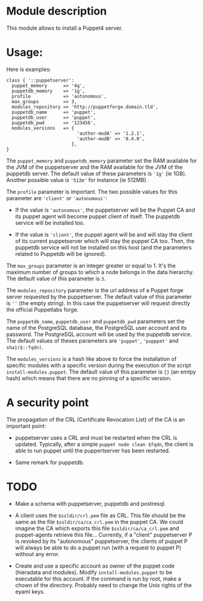# Module description

This module allows to install a Puppet4 server.




# Usage:

Here is examples:

```puppet
class { '::puppetserver':
  puppet_memory      => '4g',
  puppetdb_memory    => '1g',
  profile            => 'autonomous',
  max_groups         => 3,
  modules_repository => 'http://puppetforge.domain.tld',
  puppetdb_name      => 'puppet',
  puppetdb_user      => 'puppet',
  puppetdb_pwd       => '123456',
  modules_versions   => {
                          'author-modA' => '1.2.1',
                          'author-modB' => '0.4.0',
                        },
}
```

The `puppet_memory` and `puppetdb_memory` parameter set
the RAM available for the JVM of the puppetserver and the
RAM available for the JVM of the puppetdb server. The
default value of these parameters is `'1g'` (ie 1GB).
Another possible value is `'512m'` for instance (ie
512MB).

The `profile` parameter is important. The two possible
values for this parameter are `'client'` or `'autonomous'`:

* If the value is `'autonomous'`, the puppetserver will
be the Puppet CA and its puppet agent will become puppet
client of itself. The puppetdb service will be installed too.

* If the value is `'client'`, the puppet agent will be and
will stay the client of its current puppetserver which will
stay the puppet CA too. Then, the puppetdb service will not
be installed on this host (and the parameters related to
Puppetdb will be ignored).

The `max_groups` parameter is an integer greater or equal
to 1. It's the maximum number of groups to which a node
belongs in the data hierarchy. The default value of this
parameter is `3`.

The `modules_repository` parameter is the url address of
a Puppet forge server requested by the puppetserver. The
default value of this parameter is `''` (the empty string).
In this case the puppetserver will request directly the
official Puppetlabs forge.

The `puppetdb_name`, `puppetdb_user` and `puppetdb_pwd`
parameters set the name of the PostgreSQL database, the
PostgreSQL user account and its password. The PostgreSQL
account will be used by the puppetdb service. The default
values of theses parameters are `'puppet'`, `'pupppet'` and
`sha1($::fqdn)`.


The `modules_versions` is a hash like above to force the
installation of specific modules with a specific version
during the execution of the script `install-modules.puppet`.
The default value of this parameter is `{}` (an emtpy hash)
which means that there are no pinning of a specific version.


# A security point

The propagation of the CRL (Certificate Revocation List)
of the CA is an important point:

* puppetserver uses a CRL and must be restarted when the CRL
is updated. Typically, after a simple `puppet node clean $fqdn`,
the client is able to run puppet until the puppertserver has
been restarted.

* Same remark for puppetdb.




# TODO

* Make a schema with puppetserver, puppetdb and postresql.

* A client uses the `$ssldir/crl.pem` file as CRL. This file
should be the same as the file `$ssldir/ca/ca_crl.pem` in
the puppet CA. We could imagine the CA which exports this
file `$ssldir/ca/ca_crl.pem` and puppet-agents retrieve this
file... Currently, if a "client" puppetserver P is revoked
by its "autonomous" puppetserver, the clients of puppet P
will always be able to do a puppet run (with a request to
puppet P) without any error.

* Create and use a specific account as owner of the puppet
code (hieradata and modules). Modify `install-modules.puppet`
to be executable for this account. If the command is run
by root, make a chown of the directory. Probably need to
change the Unix rights of the eyaml keys.


